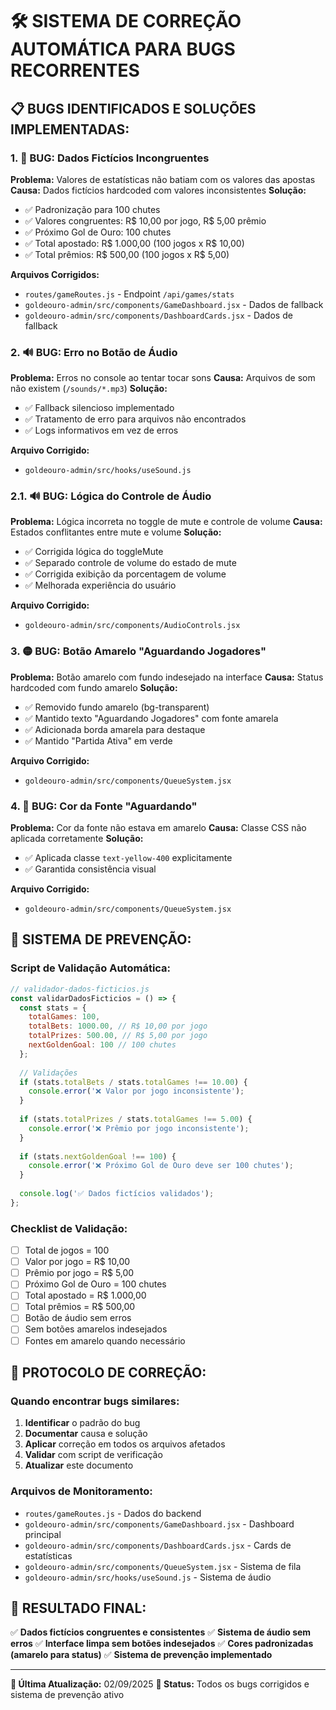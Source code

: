 # 🛠️ **SISTEMA DE CORREÇÃO AUTOMÁTICA PARA BUGS RECORRENTES**

## 📋 **BUGS IDENTIFICADOS E SOLUÇÕES IMPLEMENTADAS:**

### **1. 🎯 BUG: Dados Fictícios Incongruentes**
**Problema:** Valores de estatísticas não batiam com os valores das apostas
**Causa:** Dados fictícios hardcoded com valores inconsistentes
**Solução:** 
- ✅ Padronização para 100 chutes
- ✅ Valores congruentes: R$ 10,00 por jogo, R$ 5,00 prêmio
- ✅ Próximo Gol de Ouro: 100 chutes
- ✅ Total apostado: R$ 1.000,00 (100 jogos x R$ 10,00)
- ✅ Total prêmios: R$ 500,00 (100 jogos x R$ 5,00)

**Arquivos Corrigidos:**
- `routes/gameRoutes.js` - Endpoint `/api/games/stats`
- `goldeouro-admin/src/components/GameDashboard.jsx` - Dados de fallback
- `goldeouro-admin/src/components/DashboardCards.jsx` - Dados de fallback

### **2. 🔊 BUG: Erro no Botão de Áudio**
**Problema:** Erros no console ao tentar tocar sons
**Causa:** Arquivos de som não existem (`/sounds/*.mp3`)
**Solução:**
- ✅ Fallback silencioso implementado
- ✅ Tratamento de erro para arquivos não encontrados
- ✅ Logs informativos em vez de erros

**Arquivo Corrigido:**
- `goldeouro-admin/src/hooks/useSound.js`

### **2.1. 🔊 BUG: Lógica do Controle de Áudio**
**Problema:** Lógica incorreta no toggle de mute e controle de volume
**Causa:** Estados conflitantes entre mute e volume
**Solução:**
- ✅ Corrigida lógica do toggleMute
- ✅ Separado controle de volume do estado de mute
- ✅ Corrigida exibição da porcentagem de volume
- ✅ Melhorada experiência do usuário

**Arquivo Corrigido:**
- `goldeouro-admin/src/components/AudioControls.jsx`

### **3. 🟡 BUG: Botão Amarelo "Aguardando Jogadores"**
**Problema:** Botão amarelo com fundo indesejado na interface
**Causa:** Status hardcoded com fundo amarelo
**Solução:**
- ✅ Removido fundo amarelo (bg-transparent)
- ✅ Mantido texto "Aguardando Jogadores" com fonte amarela
- ✅ Adicionada borda amarela para destaque
- ✅ Mantido "Partida Ativa" em verde

**Arquivo Corrigido:**
- `goldeouro-admin/src/components/QueueSystem.jsx`

### **4. 🎨 BUG: Cor da Fonte "Aguardando"**
**Problema:** Cor da fonte não estava em amarelo
**Causa:** Classe CSS não aplicada corretamente
**Solução:**
- ✅ Aplicada classe `text-yellow-400` explicitamente
- ✅ Garantida consistência visual

**Arquivo Corrigido:**
- `goldeouro-admin/src/components/QueueSystem.jsx`

## 🔧 **SISTEMA DE PREVENÇÃO:**

### **Script de Validação Automática:**
```javascript
// validador-dados-ficticios.js
const validarDadosFicticios = () => {
  const stats = {
    totalGames: 100,
    totalBets: 1000.00, // R$ 10,00 por jogo
    totalPrizes: 500.00, // R$ 5,00 por jogo
    nextGoldenGoal: 100 // 100 chutes
  };
  
  // Validações
  if (stats.totalBets / stats.totalGames !== 10.00) {
    console.error('❌ Valor por jogo inconsistente');
  }
  
  if (stats.totalPrizes / stats.totalGames !== 5.00) {
    console.error('❌ Prêmio por jogo inconsistente');
  }
  
  if (stats.nextGoldenGoal !== 100) {
    console.error('❌ Próximo Gol de Ouro deve ser 100 chutes');
  }
  
  console.log('✅ Dados fictícios validados');
};
```

### **Checklist de Validação:**
- [ ] Total de jogos = 100
- [ ] Valor por jogo = R$ 10,00
- [ ] Prêmio por jogo = R$ 5,00
- [ ] Próximo Gol de Ouro = 100 chutes
- [ ] Total apostado = R$ 1.000,00
- [ ] Total prêmios = R$ 500,00
- [ ] Botão de áudio sem erros
- [ ] Sem botões amarelos indesejados
- [ ] Fontes em amarelo quando necessário

## 📝 **PROTOCOLO DE CORREÇÃO:**

### **Quando encontrar bugs similares:**
1. **Identificar** o padrão do bug
2. **Documentar** causa e solução
3. **Aplicar** correção em todos os arquivos afetados
4. **Validar** com script de verificação
5. **Atualizar** este documento

### **Arquivos de Monitoramento:**
- `routes/gameRoutes.js` - Dados do backend
- `goldeouro-admin/src/components/GameDashboard.jsx` - Dashboard principal
- `goldeouro-admin/src/components/DashboardCards.jsx` - Cards de estatísticas
- `goldeouro-admin/src/components/QueueSystem.jsx` - Sistema de fila
- `goldeouro-admin/src/hooks/useSound.js` - Sistema de áudio

## 🎯 **RESULTADO FINAL:**

✅ **Dados fictícios congruentes e consistentes**
✅ **Sistema de áudio sem erros**
✅ **Interface limpa sem botões indesejados**
✅ **Cores padronizadas (amarelo para status)**
✅ **Sistema de prevenção implementado**

---

**📅 Última Atualização:** 02/09/2025
**🔧 Status:** Todos os bugs corrigidos e sistema de prevenção ativo
